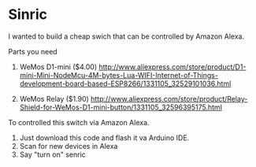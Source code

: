 Sinric
=======

I wanted to build a cheap swich that can be controlled by Amazon Alexa. 

Parts you need

1. WeMos D1-mini ($4.00)  http://www.aliexpress.com/store/product/D1-mini-Mini-NodeMcu-4M-bytes-Lua-WIFI-Internet-of-Things-development-board-based-ESP8266/1331105_32529101036.html

2.  WeMos Relay ($1.90) http://www.aliexpress.com/store/product/Relay-Shield-for-WeMos-D1-mini-button/1331105_32596395175.html

To controlled this switch via Amazon Alexa.

1. Just download this code and flash it va Arduino IDE. 
2. Scan for new devices in Alexa
3. Say "turn on" senric

